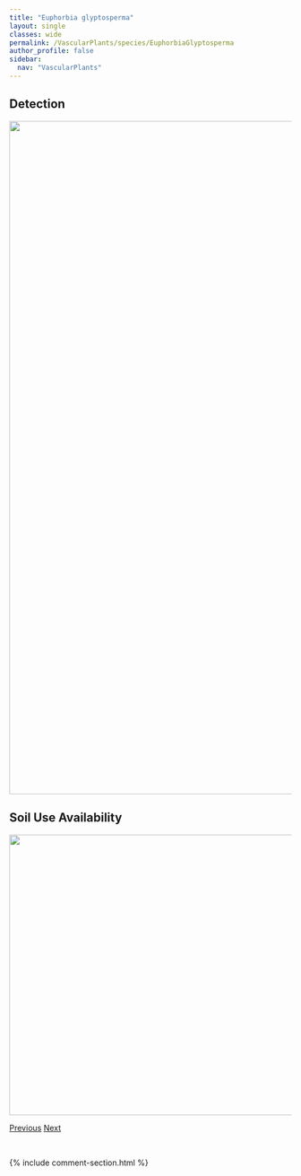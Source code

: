 ```yaml
---
title: "Euphorbia glyptosperma"
layout: single
classes: wide
permalink: /VascularPlants/species/EuphorbiaGlyptosperma
author_profile: false
sidebar:
  nav: "VascularPlants"
---
```


<h2>Detection</h2>

<a href="https://drive.google.com/uc?export=view&id=1W5CH_ajLOxmGM3WkO-VWTBfKAM5h5R-A">
<img src="https://drive.google.com/uc?export=view&id=1W5CH_ajLOxmGM3WkO-VWTBfKAM5h5R-A" height = "1200" width = "800">
</a>


<h2>Soil Use Availability</h2>

<a href="https://drive.google.com/uc?export=view&id=1C4QY7NAqZtJ_AScwH6WiovyOkt0QsaLX">
<img src="https://drive.google.com/uc?export=view&id=1C4QY7NAqZtJ_AScwH6WiovyOkt0QsaLX" height = "500" width = "1000">
</a>


<a href="/DevelopmentWebsite/VascularPlants/species/EscobariaVivipara" class="pagination--pager" title="Escobaria vivipara">Previous</a> <a href="/DevelopmentWebsite/VascularPlants/species/EuphorbiaSerpyllifolia" class="pagination--pager" title="Euphorbia serpyllifolia">Next</a>

<p>&nbsp;</p>

{% include comment-section.html %}
